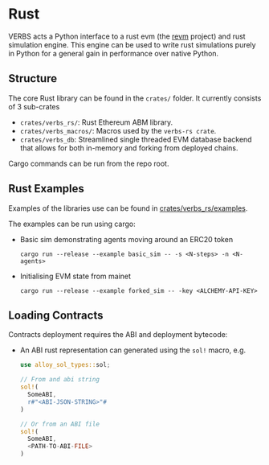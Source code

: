 # Rust

VERBS acts a Python interface to a rust evm (the
[revm](https://github.com/bluealloy/revm) project)
and rust simulation engine. This engine can be used
to write rust simulations purely in Python for a general
gain in performance over native Python.

## Structure

The core Rust library can be found in the `crates/` folder.
It currently consists of 3 sub-crates

* `crates/verbs_rs/`: Rust Ethereum ABM library.
* `crates/verbs_macros/`: Macros used by the `verbs-rs crate`.
* `crates/verbs_db`: Streamlined single threaded EVM database
  backend that allows for both in-memory and forking
  from deployed chains.

Cargo commands can be run from the repo root.

## Rust Examples

Examples of the libraries use can be found in
[crates/verbs_rs/examples](../../crates/verbs_rs/examples).

The examples can be run using cargo:

- Basic sim demonstrating agents moving around an ERC20 token

  ```
  cargo run --release --example basic_sim -- -s <N-steps> -n <N-agents>
  ```

- Initialising EVM state from mainet

  ```
  cargo run --release --example forked_sim -- -key <ALCHEMY-API-KEY>
  ```

## Loading Contracts

Contracts deployment requires the ABI and deployment bytecode:

- An ABI rust representation can generated using the `sol!` macro, e.g.

  ```rust
  use alloy_sol_types::sol;

  // From and abi string
  sol!(
    SomeABI,
    r#"<ABI-JSON-STRING>"#
  )

  // Or from an ABI file
  sol!(
    SomeABI,
    <PATH-TO-ABI-FILE>
  )
  ```
